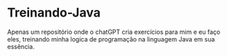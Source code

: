 # Treinando-Java
Apenas um repositório onde o chatGPT cria exercícios para mim e eu faço eles, treinando minha logica de programação na linguagem Java em sua essência.
